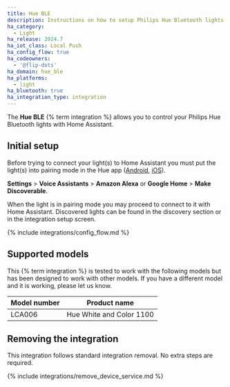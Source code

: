 ```yaml
---
title: Hue BLE
description: Instructions on how to setup Philips Hue Bluetooth lights within Home Assistant.
ha_category:
  - Light
ha_release: 2024.7
ha_iot_class: Local Push
ha_config_flow: true
ha_codeowners:
  - '@flip-dots'
ha_domain: hue_ble
ha_platforms:
  - light
ha_bluetooth: true
ha_integration_type: integration
---
```


The **Hue BLE** {% term integration %} allows you to control your Philips Hue Bluetooth lights with Home Assistant.


## Initial setup

<div class='note'>

Before trying to connect your light(s) to Home Assistant you must put the light(s) into pairing mode in the Hue app ([Android](https://play.google.com/store/apps/details?id=com.philips.lighting.hue2), [iOS](https://apps.apple.com/us/app/philips-hue/id1055281310)).

**Settings** > **Voice Assistants** > **Amazon Alexa** or **Google Home** > **Make Discoverable**.

When the light is in pairing mode you may proceed to connect to it with Home Assistant. Discovered lights can be found in the discovery section or in the integration setup screen.

</div>

{% include integrations/config_flow.md %}

## Supported models

<div class='note warning'>
This {% term integration %} is tested to work with the following models but has been designed to work with other models. If you have a different model and it is working, please let us know.
</div>

| Model number | Product name                                     |
|--------------|--------------------------------------------------|
| LCA006       | Hue White and Color 1100                         |

## Removing the integration

This integration follows standard integration removal. No extra steps are required.

{% include integrations/remove_device_service.md %}
